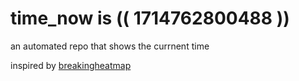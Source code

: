 # time_now is (( 1714762800488 ))

an automated repo that shows the currnent time

inspired by [breakingheatmap](https://github.com/breakingheatmap/breakingheatmap)